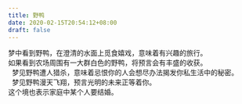 ```yaml
---
title: 野鸭
date: 2020-02-15T20:54:12+08:00
draft: false
---
```


梦中看到野鸭，在澄清的水面上觅食嬉戏，意味着有兴趣的旅行。<br>
如果看到农场周围有一大群白色的野鸭，将预言会有丰盛的收获。<br>
 
梦见野鸭遭人猎杀，意味着忌恨你的人会想尽办法揭发你私生活中的秘密。<br>
 
梦见野鸭漫天飞翔，预言光明的未来正等着你。<br>
这个境也表示家庭中某个人要结婚。<br>
